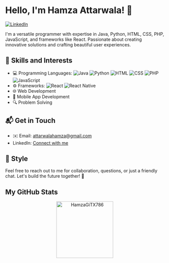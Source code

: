 # Hello, I'm Hamza Attarwala! 👋
[![LinkedIn](https://img.shields.io/badge/LinkedIn-Connect-blue)](https://www.linkedin.com/in/hamza-attarwala-53245a198/)

I'm a versatile programmer with expertise in Java, Python, HTML, CSS, PHP, JavaScript, and frameworks like React. Passionate about creating innovative solutions and crafting beautiful user experiences.

## 💼 Skills and Interests

- 💻 Programming Languages: 
![Java](https://img.shields.io/badge/Java-007396?style=for-the-badge&logo=java&logoColor=white)
![Python](https://img.shields.io/badge/Python-3776AB?style=for-the-badge&logo=python&logoColor=white)
![HTML](https://img.shields.io/badge/HTML-E34F26?style=for-the-badge&logo=html5&logoColor=white)
![CSS](https://img.shields.io/badge/CSS-1572B6?style=for-the-badge&logo=css3&logoColor=white)
![PHP](https://img.shields.io/badge/PHP-777BB4?style=for-the-badge&logo=php&logoColor=white)
![JavaScript](https://img.shields.io/badge/JavaScript-F7DF1E?style=for-the-badge&logo=javascript&logoColor=black)
- ⚙️ Frameworks: 
![React](https://img.shields.io/badge/React-61DAFB?style=for-the-badge&logo=react&logoColor=black)
![React Native](https://img.shields.io/badge/React_Native-61DAFB?style=for-the-badge&logo=react&logoColor=black)
- 🌐 Web Development
- 📱 Mobile App Development
- 🔍 Problem Solving

## 📬 Get in Touch

- ✉️ Email: <a href="mailto:attarwalahamza@gmail.com">attarwalahamza@gmail.com</a>
- LinkedIn: [Connect with me](https://www.linkedin.com/in/hamza-attarwala-53245a198/)

## 🎨 Style

Feel free to reach out to me for collaboration, questions, or just a friendly chat. Let's build the future together! 🚀

## My GitHub Stats
<p align="center">
  <img align='center' height="180em" src="https://github-readme-stats.vercel.app/api/top-langs/?username=HamzaGiTX786&show_icons=true&theme=dark&layout=compact" alt="HamzaGiTX786" />
</p>
